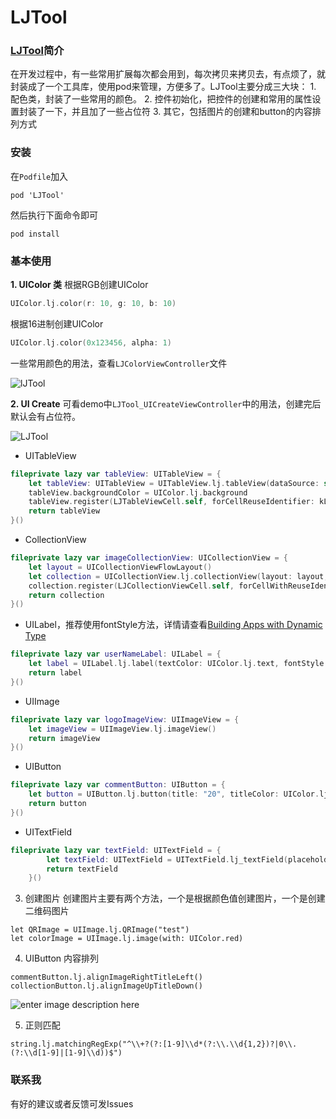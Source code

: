 # LJTool

### [LJTool](https://github.com/ljcoder2015/LJTool)简介
在开发过程中，有一些常用扩展每次都会用到，每次拷贝来拷贝去，有点烦了，就封装成了一个工具库，使用pod来管理，方便多了。LJTool主要分成三大块：
	1. 配色类，封装了一些常用的颜色。
	2. 控件初始化，把控件的创建和常用的属性设置封装了一下，并且加了一些占位符
	3. 其它，包括图片的创建和button的内容排列方式
	
### 安装
在`Podfile`加入
```
pod 'LJTool'
```
然后执行下面命令即可
```
pod install
```

### 基本使用
**1. UIColor 类**
根据RGB创建UIColor
```swift
UIColor.lj.color(r: 10, g: 10, b: 10)
```
根据16进制创建UIColor
```swift
UIColor.lj.color(0x123456, alpha: 1)
```
一些常用颜色的用法，查看`LJColorViewController`文件

![lJTool](http://image.ljcoder.com/WechatIMG42.jpeg)

**2. UI Create**
可看demo中`LJTool_UICreateViewController`中的用法，创建完后默认会有占位符。

![LJTool](http://image.ljcoder.com/WechatIMG41.jpeg)

- UITableView
```swift
fileprivate lazy var tableView: UITableView = {
    let tableView: UITableView = UITableView.lj.tableView(dataSource: self, delegate: self)
    tableView.backgroundColor = UIColor.lj.background
    tableView.register(LJTableViewCell.self, forCellReuseIdentifier: kLJTableViewCell)
    return tableView
}()
```
- CollectionView
```swift
fileprivate lazy var imageCollectionView: UICollectionView = {
    let layout = UICollectionViewFlowLayout()
    let collection = UICollectionView.lj.collectionView(layout: layout, dataSource: self, delegate: self)
    collection.register(LJCollectionViewCell.self, forCellWithReuseIdentifier: kLJCollectionViewCell)
    return collection
}()
```
- UILabel，推荐使用fontStyle方法，详情请查看[Building Apps with Dynamic Type](https://developer.apple.com/videos/play/wwdc2017/245/)
```swift
fileprivate lazy var userNameLabel: UILabel = {
    let label = UILabel.lj.label(textColor: UIColor.lj.text, fontStyle: UIFontTextStyle.headline)
    return label
}()
```
- UIImage
```swift
fileprivate lazy var logoImageView: UIImageView = {
    let imageView = UIImageView.lj.imageView()
    return imageView
}()
```
- UIButton
```swift
fileprivate lazy var commentButton: UIButton = {
    let button = UIButton.lj.button(title: "20", titleColor: UIColor.lj.gray999, fontSize: 14, image: #imageLiteral(resourceName: "icon_评论"))
    return button
}()
```
- UITextField
```swift
fileprivate lazy var textField: UITextField = {
        let textField: UITextField = UITextField.lj_textField(placeholder: "placeholder", leftView: nil, rightView: nil)
        return textField
    }()
```

3. 创建图片
创建图片主要有两个方法，一个是根据颜色值创建图片，一个是创建二维码图片
```
let QRImage = UIImage.lj.QRImage("test")
let colorImage = UIImage.lj.image(with: UIColor.red)
```
4. UIButton 内容排列
```
commentButton.lj.alignImageRightTitleLeft()
collectionButton.lj.alignImageUpTitleDown()
```
![enter image description here](http://image.ljcoder.com/WechatIMG43.jpeg)

5. 正则匹配
```
string.lj.matchingRegExp("^\\+?(?:[1-9]\\d*(?:\\.\\d{1,2})?|0\\.(?:\\d[1-9]|[1-9]\\d))$")
```
### 联系我
有好的建议或者反馈可发Issues


